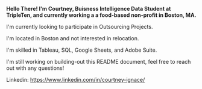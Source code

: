 **Hello There!
I'm Courtney, Buisness Intelligence Data Student at TripleTen, and currently working a a food-based non-profit in Boston, MA.**

I'm currently looking to participate in Outsourcing Projects. 

I'm located in Boston and not interested in relocation. 

I'm skilled in Tableau, SQL, Google Sheets, and Adobe Suite. 

I'm still working on building-out this README document, feel free to reach out with any questions!

Linkedin: https://www.linkedin.com/in/courtney-ignace/
